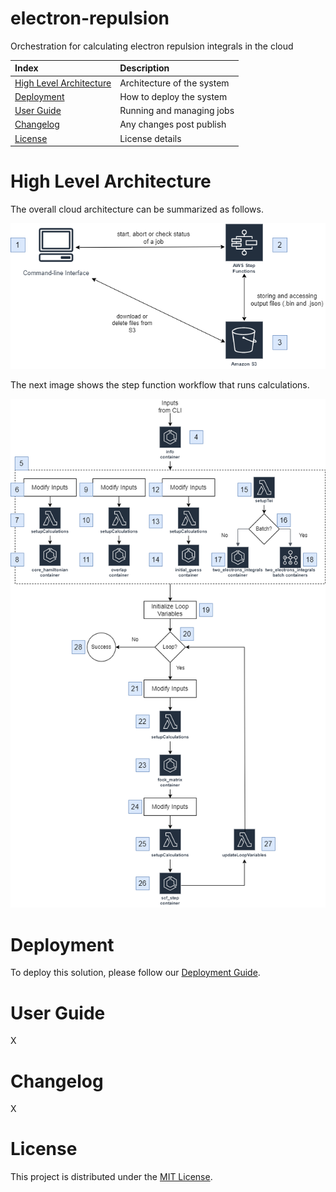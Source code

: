 # electron-repulsion

Orchestration for calculating electron repulsion integrals in the cloud

| Index                                                 | Description                                               |
|:------------------------------------------------------|:----------------------------------------------------------|
| [High Level Architecture](#High-Level-Architecture)   | Architecture of the system                                |
| [Deployment](#deployment)                             | How to deploy the system                                  |
| [User Guide](#User-Guide)                             | Running and managing jobs                                 |
| [Changelog](#Changelog)                               | Any changes post publish                                  |
| [License](#License)                                   | License details                                           |

# High Level Architecture

The overall cloud architecture can be summarized as follows.

![Architecture1](docs/images/overall_arch.png)

The next image shows the step function workflow that runs calculations.

![Architecture2](docs/images/step_functions_arch.png)

# Deployment

To deploy this solution, please follow our [Deployment Guide](docs/deployment.md).

# User Guide

X

# Changelog

X

# License

This project is distributed under the [MIT License](LICENSE).
